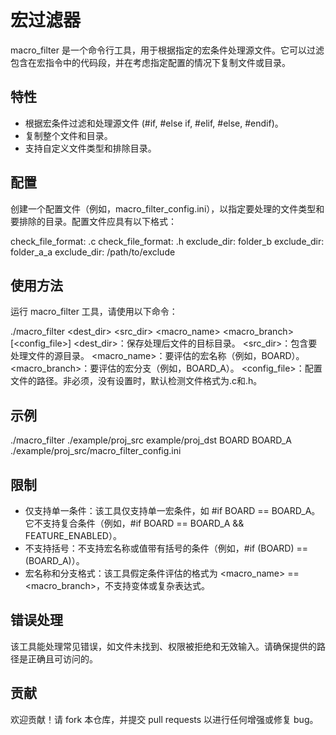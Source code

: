 # 宏过滤器
macro_filter 是一个命令行工具，用于根据指定的宏条件处理源文件。它可以过滤包含在宏指令中的代码段，并在考虑指定配置的情况下复制文件或目录。
 
## 特性
- 根据宏条件过滤和处理源文件 (#if, #else if, #elif, #else, #endif)。
- 复制整个文件和目录。
- 支持自定义文件类型和排除目录。

## 配置
创建一个配置文件（例如，macro_filter_config.ini），以指定要处理的文件类型和要排除的目录。配置文件应具有以下格式：

check_file_format: .c
check_file_format: .h
exclude_dir: folder_b
exclude_dir: folder_a_a
exclude_dir: /path/to/exclude

## 使用方法
运行 macro_filter 工具，请使用以下命令：

./macro_filter <dest_dir> <src_dir> <macro_name> <macro_branch> [<config_file>]
<dest_dir>：保存处理后文件的目标目录。
<src_dir>：包含要处理文件的源目录。
<macro_name>：要评估的宏名称（例如，BOARD）。
<macro_branch>：要评估的宏分支（例如，BOARD_A）。
<config_file>：配置文件的路径。非必须，没有设置时，默认检测文件格式为.c和.h。

## 示例

./macro_filter ./example/proj_src example/proj_dst BOARD BOARD_A ./example/proj_src/macro_filter_config.ini

## 限制
- 仅支持单一条件：该工具仅支持单一宏条件，如 #if BOARD == BOARD_A。它不支持复合条件（例如，#if BOARD == BOARD_A && FEATURE_ENABLED）。
- 不支持括号：不支持宏名称或值带有括号的条件（例如，#if (BOARD) == (BOARD_A)）。
- 宏名称和分支格式：该工具假定条件评估的格式为 <macro_name> == <macro_branch>，不支持变体或复杂表达式。

## 错误处理
该工具能处理常见错误，如文件未找到、权限被拒绝和无效输入。请确保提供的路径是正确且可访问的。

## 贡献
欢迎贡献！请 fork 本仓库，并提交 pull requests 以进行任何增强或修复 bug。